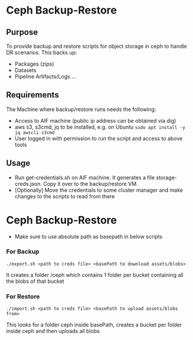 # Ceph Backup-Restore


## Purpose
To provide backup and restore scripts for object storage in ceph to handle DR scenarios.
This backs up:
* Packages (zips)
* Datasets
* Pipeline Artifacts/Logs
...


## Requirements
The Machine where backup/restore runs needs the following:
* Access to AIF machine (public ip address can be obtained via dig)
* aws s3, s3cmd, jq to be installed, e.g. on Ubuntu ```sudo apt install -y jq awscli s3cmd```
* User logged in with permission to run the script and access to above tools


## Usage
* Run get-credentials.sh on AIF machine. It generates a file storage-creds.json. Copy it over to the backup/restore VM.
* [Optionally] Move the credentials to some cluster manager and make changes to the scripts to read from there
# Ceph Backup-Restore
* Make sure to use absolute path as basepath in below scripts

### For Backup
```
./export.sh <path to creds file> <basePath to download assets/blobs>
```
It creates a folder <basePath>/ceph which contains 1 folder per bucket containing all the blobs of that bucket

### For Restore
```
./import.sh <path to creds file> <basePath to upload assets/blobs from>
```
This looks for a folder ceph inside basePath, creates a bucket per folder inside ceph and then uploads all blobs
